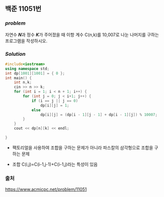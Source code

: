 ## 백준 11051번

### ***problem***
자연수 ***N***과 정수 ***K***가 주어졌을 때 이항 계수 
C(n,k)를 10,007로 나눈 나머지를 구하는 프로그램을 작성하시오.
### ***Solution***

```c++
#include<iostream>
using namespace std;
int dp[1001][1001] = { 0 };
int main() {
	int n,k;
	cin >> n >> k;
	for (int i = 1; i < n + 1; i++) {
		for (int j = 0; j < i+1; j++) {
			if (i == j || j == 0)
				dp[i][j] = 1;
			else
				dp[i][j] = (dp[i - 1][j - 1] + dp[i - 1][j]) % 10007;
		}
	}
	cout << dp[n][k] << endl;
	
}
```

- 팩토리얼을 사용하여 조합을 구하는 문제가 아니라 파스칼의 삼각형으로 조합을 구하는 문제

- 조합 C(i,j)=C(i-1,j-1)+C(i-1,j)라는 특성이 있음


### 출처
https://www.acmicpc.net/problem/11051